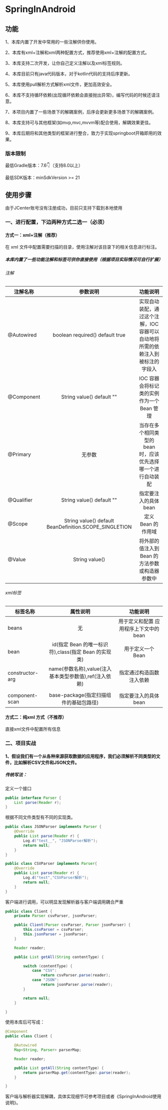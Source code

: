 # SpringInAndroid

## 功能

1、本库内置了开发中常用的一些注解供你使用。

2、本库有xml+注解和xml两种配置方式，推荐使用xml+注解的配置方式。

3、本库支持二次开发，让你自己定义注解以及xml标签规则。

4、本库目前只有java代码版本，对于kotlin代码的支持后序更新。

5、本库使用pull解析方式解析xml文件，更加高效安全。

6、本库不支持循环依赖(出现循环依赖会直接抛出异常)，编写代码的时候还请注意。

7、本项目内置了一些场景下的解耦案例，后序会更新更多场景下的解耦案例。

8、本库支持可与其他框架(如mvp,mvc,mvvm等)配合使用，解耦效果更佳。

9、本库后期将和其他类型的框架进行整合，致力于实现springboot开箱即用的效果。

### 版本限制

最低Gradle版本：7.6👇（支持8.0以上）

最低SDK版本：minSdkVersion >= 21

## 使用步骤

由于JCenter账号没有注册成功，目前只支持下载到本地使用

### 一、进行配置，下边两种方式二选一（必须）


#### 方式一：xml+注解（推荐）

在 xml 文件中配置需要扫描的目录，使用注解对该目录下的相关信息进行标注。
#####  本库内置了一些功能注解和标签可供你直接使用（根据项目实际情况可自行扩展）

######  注解
| 注解名称             |                                                参数说明                                                 |                                        功能说明                             |
|------------------|:---------------------------------------------------------------------------------------------------:|:-----------------------------------------------------------------------------------:|
| @Autowired       |                                      boolean required() default true                                |          实现自动装配，通过这个注解，IOC 容器可以自动地将所需的依赖注入到被标注的字段入                        |
| @Component       |                                      String value() default ""                                      |                              IOC 容器会将标记类的实例作为一个 Bean 管理                                 |
| @Primary         |                                      无参数                                                          |                       当存在多个相同类型的 bean 时，应该优先选择哪一个进行自动装配                    |
| @Qualifier       |                                      String value() default ""                                       |                              指定要注入的具体 bean                                           |
| @Scope           |                                      String value() default BeanDefinition.SCOPE_SINGLETION          |                                  定义 Bean 的作用域                                           |
| @Value           |                                      String value()                                                  |                            将外部的值注入到 Bean 的方法参数或构造器参数中              |


######  xml标签
| 标签名称             |                                                属性说明                                                 |                                        功能说明                             |
|----------------------|:---------------------------------------------------------------------------------------------------:|:-----------------------------------------------------------------------------------:|
| beans              |                                                        无                                              |                                   用于定义和配置 应用程序上下文中的 bean                                  |
| bean               |                                          id(指定 Bean 的唯一标识符),class(指定 Bean 的实现类)           |                                            用于定义一个  Bean                                            |
| constructor-arg    |                                       name(参数名称),value(注入基本类型参数值),ref(注入依赖)          |                                    指定通过构造函数注入依赖
                     |                                                                                             
| component-scan     |                                       base-package(指定扫描组件的基础包路径)                           |                                指定要注入的具体 bean                               



#### 方式二：纯xml 方式（不推荐）

直接xml文件中配置所有信息

### 二、项目实战
#### 1、假设我们有一个从各种来源获取数据的应用程序，我们必须解析不同类型的文件，比如解析CSV文件和JSON文件。
##### 传统写法：
定义一个接口
```java
public interface Parser {
    List parse(Reader r);
}
```

根据不同文件类型有不同的实现类。
```java
public class JSONParser implements Parser {
    @Override
    public List parse(Reader r) {
        Log.d("test__", "JSONParser解析");
        return null;
    }
}
```
```java
public class CSVParser implements Parser{
    @Override
    public List parse(Reader r) {
        Log.d("test","CSVParser解析");
        return null;
    }
}
```
客户端进行调用，可以明显发现解析器与客户端调用耦合严重
```java
public class Client {
    private Parser csvParser, jsonParser;

    public Client(Parser csvParser, Parser jsonParser) {
        this.csvParser = csvParser;
        this.jsonParser = jsonParser;
    }

    Reader reader;

    public List getAll(String contentType) {

        switch (contentType) {
            case "CSV":
                return csvParser.parse(reader);
            case "JSON":
                return jsonParser.parse(reader);
        }

        return null;
    }

}
```

使用本库后可写成：
```java
@Component
public class Client {

    @Autowired
    Map<String, Parser> parserMap;

    Reader reader;

    public List getAll(String contentType) {
        return parserMap.get(contentType).parse(reader);
    }

}
```
客户端与解析器实现解耦，具体实现细节可参考项目或者《SpringInAndroid使用说明》。



